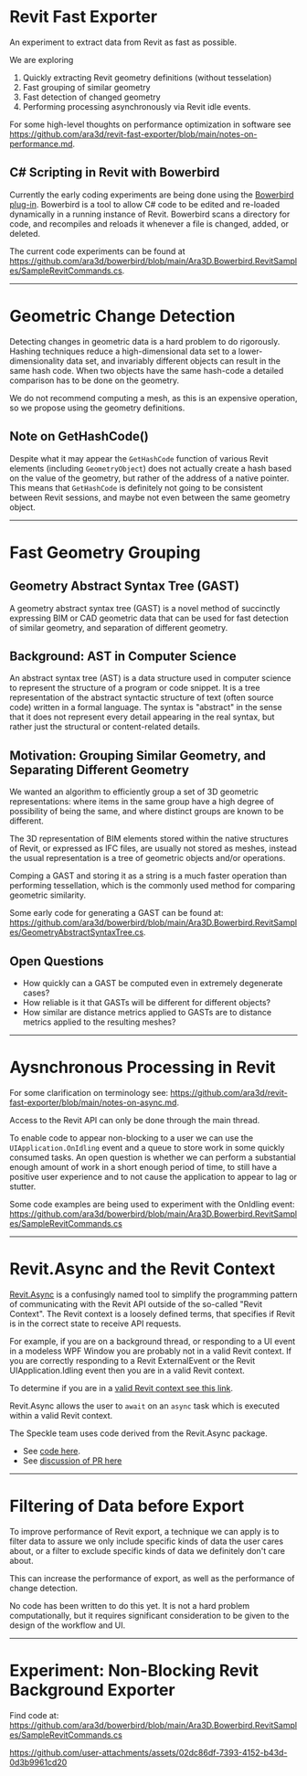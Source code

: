 # Revit Fast Exporter 

An experiment to extract data from Revit as fast as possible.

We are exploring

  1. Quickly extracting Revit geometry definitions (without tesselation)
  2. Fast grouping of similar geometry
  3. Fast detection of changed geometry
  4. Performing processing asynchronously via Revit idle events.   

For some high-level thoughts on performance optimization in software see https://github.com/ara3d/revit-fast-exporter/blob/main/notes-on-performance.md.

## C# Scripting in Revit with Bowerbird 

Currently the early coding experiments are being done using the [Bowerbird plug-in](https://github.com/ara3d/bowerbird).
Bowerbird is a tool to allow C# code to be edited and re-loaded dynamically in a running instance of Revit. 
Bowerbird scans a directory for code, and recompiles and reloads it whenever a file is changed, added, or deleted.    

The current code experiments can be found at https://github.com/ara3d/bowerbird/blob/main/Ara3D.Bowerbird.RevitSamples/SampleRevitCommands.cs.

---
# Geometric Change Detection

Detecting changes in geometric data is a hard problem to do rigorously. Hashing techniques reduce a high-dimensional data set to a lower-dimensionality data set,
and invariably different objects can result in the same hash code. When two objects have the same hash-code a detailed comparison has to be done on the geometry. 

We do not recommend computing a mesh, as this is an expensive operation, so we propose using the geometry definitions.  

## Note on GetHashCode()

Despite what it may appear the `GetHashCode` function of various Revit elements (including `GeometryObject`) does not actually create a hash based on the value of the geometry, but rather of 
the address of a native pointer. This means that `GetHashCode` is definitely not going to be consistent between Revit sessions, and maybe not even between the same geometry object. 

---
# Fast Geometry Grouping

## Geometry Abstract Syntax Tree (GAST)

A geometry abstract syntax tree (GAST) is a novel method of succinctly expressing BIM or CAD geometric data that can be used for fast detection of similar geometry, and separation of different geometry.

## Background: AST in Computer Science

An abstract syntax tree (AST) is a data structure used in computer science to represent the structure of a program or code snippet. It is a tree representation of the abstract syntactic structure of text (often source code) written in a formal language. The syntax is "abstract" in the sense that it does not represent every detail appearing in the real syntax, but rather just the structural or content-related details.

## Motivation: Grouping Similar Geometry, and Separating Different Geometry

We wanted an algorithm to efficiently group a set of 3D geometric representations: where items in the same group have a high degree of possibility of being the same, and where distinct groups are known to be different.

The 3D representation of BIM elements stored within the native structures of Revit, or expressed as IFC files, are usually not stored as meshes, instead the usual representation is a tree of geometric objects and/or operations.

Comping a GAST and storing it as a string is a much faster operation than performing tessellation, which is the commonly used method for comparing geometric similarity.

Some early code for generating a GAST can be found at: https://github.com/ara3d/bowerbird/blob/main/Ara3D.Bowerbird.RevitSamples/GeometryAbstractSyntaxTree.cs.

## Open Questions

* How quickly can a GAST be computed even in extremely degenerate cases?
* How reliable is it that GASTs will be different for different objects?
* How similar are distance metrics applied to GASTs are to distance metrics applied to the resulting meshes?   

---
# Aysnchronous Processing in Revit

For some clarification on terminology see: https://github.com/ara3d/revit-fast-exporter/blob/main/notes-on-async.md.

Access to the Revit API can only be done through the main thread.

To enable code to appear non-blocking to a user we can use the `UIApplication.OnIdling` event and a queue to store work in some quickly consumed tasks.
An open question is whether we can perform a substantial enough amount of work in a short enough period of time, to still have a positive user experience 
and to not cause the application to appear to lag or stutter. 

Some code examples are being used to experiment with the OnIdling event: https://github.com/ara3d/bowerbird/blob/main/Ara3D.Bowerbird.RevitSamples/SampleRevitCommands.cs

---
# Revit.Async and the Revit Context 

[Revit.Async](https://github.com/KennanChan/Revit.Async) is a confusingly named tool to simplify the programming pattern of communicating with the Revit API outside of the so-called "Revit Context".
The Revit context is a loosely defined terms, that specifies if Revit is in the correct state to receive API requests. 

For example, if you are on a background thread, or responding to a UI event in a modeless WPF Window you are probably not in a valid Revit context. 
If you are correctly responding to a Revit ExternalEvent or the Revit UIApplication.Idling event then you are in a valid Revit context.   

To determine if you are in a [valid Revit context see this link](https://forums.autodesk.com/t5/revit-api-forum/how-to-know-if-revit-api-is-in-context/td-p/12574320).  

Revit.Async allows the user to `await` on an `async` task which is executed within a valid Revit context. 

The Speckle team uses code derived from the Revit.Async package. 

* See [code here](https://github.com/specklesystems/speckle-sharp/blob/main/ConnectorRevit/RevitSharedResources/Models/APIContext.cs).
* See [discussion of PR here](https://github.com/specklesystems/speckle-sharp/pull/2825)

---
# Filtering of Data before Export 

To improve performance of Revit export, a technique we can apply is to filter data to assure we only include specific kinds of data the user cares about, 
or a filter to exclude specific kinds of data we definitely don't care about.

This can increase the performance of export, as well as the performance of change detection.

No code has been written to do this yet. It is not a hard problem computationally, but it requires significant consideration to be given 
to the design of the workflow and UI. 

---
# Experiment: Non-Blocking Revit Background Exporter

Find code at: https://github.com/ara3d/bowerbird/blob/main/Ara3D.Bowerbird.RevitSamples/SampleRevitCommands.cs

https://github.com/user-attachments/assets/02dc86df-7393-4152-b43d-0d3b9961cd20
